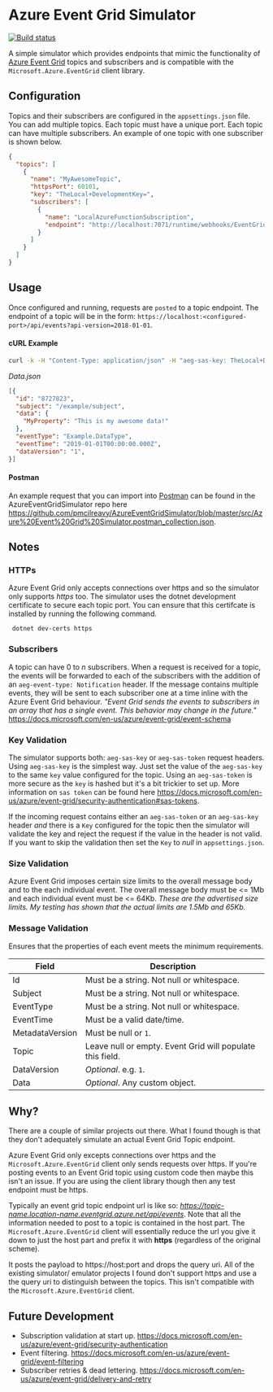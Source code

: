 
# Azure Event Grid Simulator

[![Build status](https://ci.appveyor.com/api/projects/status/7dhqhfg5lt73chsb?svg=true)](https://ci.appveyor.com/project/fallenidol/azureeventgridsimulator)

A simple simulator which provides endpoints that mimic the functionality of [Azure Event Grid](https://azure.microsoft.com/en-au/services/event-grid/) topics and subscribers and is compatible with the `Microsoft.Azure.EventGrid` client library. 

## Configuration
Topics and their subscribers are configured in the `appsettings.json` file.
You can add multiple topics. Each topic must have a unique port. Each topic can have multiple subscribers.
An example of one topic with one subscriber is shown below.

```json
{
  "topics": [
    {
      "name": "MyAwesomeTopic",
      "httpsPort": 60101,
      "key": "TheLocal+DevelopmentKey=",
      "subscribers": [
        {
          "name": "LocalAzureFunctionSubscription",
          "endpoint": "http://localhost:7071/runtime/webhooks/EventGrid?functionName=PersistEventToDb"
        }
      ]
    }
  ]
}
```

## Usage

Once configured and running, requests are `posted` to a topic endpoint. The endpoint of a topic will be in the form: `https://localhost:<configured-port>/api/events?api-version=2018-01-01`.

#### cURL Example

```bash
curl -k -H "Content-Type: application/json" -H "aeg-sas-key: TheLocal+DevelopmentKey=" -X POST "https://localhost:60101/api/events?api-version=2018-01-01" -d @Data.json
```
_Data.json_
```json
[{
  "id": "8727823",
  "subject": "/example/subject",
  "data": {
  	"MyProperty": "This is my awesome data!"
  },
  "eventType": "Example.DataType",
  "eventTime": "2019-01-01T00:00:00.000Z",
  "dataVersion": "1",
}]
```

#### Postman

An example request that you can import into [Postman](https://www.getpostman.com/) can be found in the AzureEventGridSimulator repo here https://github.com/pmcilreavy/AzureEventGridSimulator/blob/master/src/Azure%20Event%20Grid%20Simulator.postman_collection.json.

## Notes

### HTTPs

Azure Event Grid only accepts connections over https and so the simulator only supports _https_ too. The simulator uses the dotnet development certificate to secure each topic port. You can ensure that this certifcate is installed by running the following command.

``` dotnet dev-certs https```

### Subscribers

A topic can have 0 to _n_ subscribers. When a request is received for a topic, the events will be forwarded to each of the subscribers with the addition of an `aeg-event-type: Notification` header. If the message contains multiple events, they will be sent to each subscriber one at a time inline with the Azure Event Grid behaviour. _"Event Grid sends the events to subscribers in an array that has a single event. This behavior may change in the future."_ https://docs.microsoft.com/en-us/azure/event-grid/event-schema

### Key Validation

The simulator supports both: `aeg-sas-key` or `aeg-sas-token` request headers. Using `aeg-sas-key` is the simplest way. Just set the value of the `aeg-sas-key` to the same `key` value configured for the topic. Using an `aeg-sas-token` is more secure as the `key` is hashed but it's a bit trickier to set up. More information on `sas token` can be found here https://docs.microsoft.com/en-us/azure/event-grid/security-authentication#sas-tokens.

If the incoming request contains either an `aeg-sas-token` or an `aeg-sas-key` header _and_ there is a `Key` configured for the topic then the simulator will validate the key and reject the request if the value in the header is not valid.
If you want to skip the validation then set the `Key` to _null_ in `appsettings.json`.

### Size Validation

Azure Event Grid imposes certain size limits to the overall message body and to the each individual event. The overall message body must be <= 1Mb and each individual event must be <= 64Kb. _These are the advertised size limits. My testing has shown that the actual limits are 1.5Mb and 65Kb._

### Message Validation

Ensures that the properties of each event meets the minimum requirements.

|Field|Description|
|-----|-----------|
|Id|Must be a string. Not null or whitespace.|
|Subject|Must be a string. Not null or whitespace.|
|EventType|Must be a string. Not null or whitespace.|
|EventTime|Must be a valid date/time.|
|MetadataVersion|Must be null or `1`.|
|Topic|Leave null or empty. Event Grid will populate this field.|
|DataVersion|_Optional_. e.g. `1`.|
|Data|_Optional_. Any custom object.|

## Why?

There are a couple of similar projects out there. What I found though is that they don't adequately simulate an actual Event Grid Topic endpoint.

Azure Event Grid only excepts connections over https and the `Microsoft.Azure.EventGrid` client only sends requests over https. If you're posting events to an Event Grid topic using custom code then maybe this isn't an issue. If you are using the client library though then any test endpoint must be https.

Typically an event grid topic endpoint url is like so: _https://topic-name.location-name.eventgrid.azure.net/api/events_. Note that all the information needed to post to a topic is contained in the host part. The `Microsoft.Azure.EventGrid` client will essentially reduce the url you give it down to just the host part and prefix it with **https** (regardless of the original scheme). 

It posts the payload to https://host:port and drops the query uri. All of the existing simulator/ emulator projects I found don't support https and use a the query uri to distinguish between the topics. This isn't compatible with the `Microsoft.Azure.EventGrid` client.

## Future Development

- Subscription validation at start up. https://docs.microsoft.com/en-us/azure/event-grid/security-authentication
- Event filtering. https://docs.microsoft.com/en-us/azure/event-grid/event-filtering
- Subscriber retries & dead lettering. https://docs.microsoft.com/en-us/azure/event-grid/delivery-and-retry
